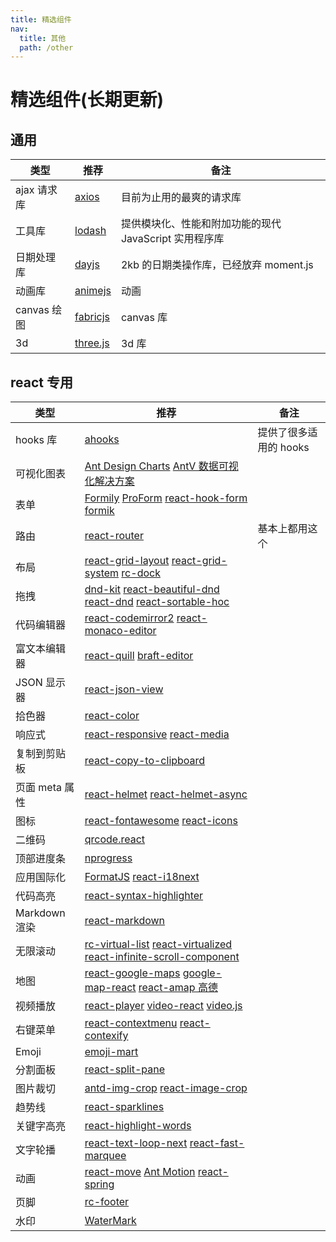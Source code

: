 ```yaml
---
title: 精选组件
nav:
  title: 其他
  path: /other
---
```


# 精选组件(长期更新)

## 通用

| 类型        | 推荐                                               | 备注                                                   |
| ----------- | -------------------------------------------------- | ------------------------------------------------------ |
| ajax 请求库 | [axios](https://github.com/axios/axios)            | 目前为止用的最爽的请求库                               |
| 工具库      | [lodash](https://github.com/lodash/lodash)         | 提供模块化、性能和附加功能的现代 JavaScript 实用程序库 |
| 日期处理库  | [dayjs](https://github.com/iamkun/dayjs)           | 2kb 的日期类操作库，已经放弃 moment.js                 |
| 动画库      | [animejs](https://github.com/juliangarnier/anime/) | 动画                                                   |
| canvas 绘图 | [fabricjs](https://github.com/fabricjs/fabric.js)  | canvas 库                                              |
| 3d          | [three.js](https://github.com/mrdoob/three.js/)    | 3d 库                                                  |

## react 专用

| 类型           | 推荐                                                                                                                                                                                                                                             | 备注                   |
| -------------- | ------------------------------------------------------------------------------------------------------------------------------------------------------------------------------------------------------------------------------------------------ | ---------------------- |
| hooks 库       | [ahooks](https://github.com/alibaba/hooks)                                                                                                                                                                                                       | 提供了很多适用的 hooks |
| 可视化图表     | [Ant Design Charts](https://charts.ant.design/zh-CN/) [AntV 数据可视化解决方案](https://antv.vision/zh)                                                                                                                                          |                        |
| 表单           | [Formily](https://github.com/alibaba/formily) [ProForm](https://procomponents.ant.design/components/form) [react-hook-form](https://github.com/react-hook-form/react-hook-form) [formik](https://github.com/formium/formik)                      |                        |
| 路由           | [react-router](https://github.com/ReactTraining/react-router)                                                                                                                                                                                    | 基本上都用这个         |
| 布局           | [react-grid-layout](https://github.com/react-grid-layout/react-grid-layout) [react-grid-system](https://github.com/sealninja/react-grid-system) [rc-dock](https://github.com/ticlo/rc-dock)                                                      |                        |
| 拖拽           | [dnd-kit](https://github.com/clauderic/dnd-kit) [react-beautiful-dnd](https://github.com/atlassian/react-beautiful-dnd/) [react-dnd](https://github.com/gaearon/react-dnd) [react-sortable-hoc](https://github.com/clauderic/react-sortable-hoc) |                        |
| 代码编辑器     | [react-codemirror2](https://github.com/scniro/react-codemirror2) [react-monaco-editor](https://github.com/superRaytin/react-monaco-editor)                                                                                                       |                        |
| 富文本编辑器   | [react-quill](https://github.com/zenoamaro/react-quill) [braft-editor](https://github.com/margox/braft-editor)                                                                                                                                   |                        |
| JSON 显示器    | [react-json-view](https://github.com/mac-s-g/react-json-view)                                                                                                                                                                                    |                        |
| 拾色器         | [react-color](http://casesandberg.github.io/react-color/)                                                                                                                                                                                        |                        |
| 响应式         | [react-responsive](https://github.com/contra/react-responsive) [react-media](https://github.com/ReactTraining/react-media)                                                                                                                       |                        |
| 复制到剪贴板   | [react-copy-to-clipboard](https://github.com/nkbt/react-copy-to-clipboard)                                                                                                                                                                       |                        |
| 页面 meta 属性 | [react-helmet](https://github.com/nfl/react-helmet) [react-helmet-async](https://github.com/staylor/react-helmet-async)                                                                                                                          |                        |
| 图标           | [react-fontawesome](https://github.com/FortAwesome/react-fontawesome) [react-icons](https://github.com/gorangajic/react-icons)                                                                                                                   |                        |
| 二维码         | [qrcode.react](https://github.com/zpao/qrcode.react)                                                                                                                                                                                             |                        |
| 顶部进度条     | [nprogress](https://github.com/rstacruz/nprogress)                                                                                                                                                                                               |                        |
| 应用国际化     | [FormatJS](https://github.com/formatjs/formatjs) [react-i18next](https://react.i18next.com)                                                                                                                                                      |                        |
| 代码高亮       | [react-syntax-highlighter](https://github.com/conorhastings/react-syntax-highlighter)                                                                                                                                                            |                        |
| Markdown 渲染  | [react-markdown](https://remarkjs.github.io/react-markdown/)                                                                                                                                                                                     |                        |
| 无限滚动       | [rc-virtual-list](https://github.com/react-component/virtual-list/) [react-virtualized](https://github.com/bvaughn/react-virtualized) [react-infinite-scroll-component](https://github.com/ankeetmaini/react-infinite-scroll-component)          |                        |
| 地图           | [react-google-maps](https://github.com/tomchentw/react-google-maps) [google-map-react](https://github.com/istarkov/google-map-react) [react-amap 高德](https://github.com/ElemeFE/react-amap)                                                    |                        |
| 视频播放       | [react-player](https://github.com/CookPete/react-player) [video-react](https://github.com/video-react/video-react) [video.js](http://docs.videojs.com/tutorial-react.html)                                                                       |                        |
| 右键菜单       | [react-contextmenu](https://github.com/vkbansal/react-contextmenu/) [react-contexify](https://github.com/fkhadra/react-contexify)                                                                                                                |                        |
| Emoji          | [emoji-mart](https://github.com/missive/emoji-mart)                                                                                                                                                                                              |                        |
| 分割面板       | [react-split-pane](https://github.com/tomkp/react-split-pane)                                                                                                                                                                                    |                        |
| 图片裁切       | [antd-img-crop](https://github.com/nanxiaobei/antd-img-crop) [react-image-crop](https://github.com/DominicTobias/react-image-crop)                                                                                                               |                        |
| 趋势线         | [react-sparklines](https://github.com/borisyankov/react-sparklines)                                                                                                                                                                              |                        |
| 关键字高亮     | [react-highlight-words](https://github.com/bvaughn/react-highlight-words)                                                                                                                                                                        |                        |
| 文字轮播       | [react-text-loop-next](https://github.com/samarmohan/react-text-loop-next) [react-fast-marquee](https://github.com/justin-chu/react-fast-marquee)                                                                                                |                        |
| 动画           | [react-move](https://github.com/react-tools/react-move) [Ant Motion](https://motion.ant.design/components/tween-one) [react-spring](https://www.react-spring.io)                                                                                 |                        |
| 页脚           | [rc-footer](https://github.com/react-component/footer)                                                                                                                                                                                           |                        |
| 水印           | [WaterMark](https://procomponents.ant.design/components/water-mark)                                                                                                                                                                              |                        |

